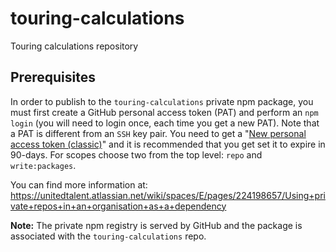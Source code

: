# touring-calculations
Touring calculations repository

## Prerequisites

In order to publish to the `touring-calculations` private npm package, you must first create a GitHub personal access 
token (PAT) and perform an `npm login` (you will need to login once, each time you get a new PAT). Note that a PAT is 
different from an `SSH` key pair. You need to get a "[New personal access token (classic)](https://docs.github.com/en/authentication/keeping-your-account-and-data-secure/creating-a-personal-access-token#creating-a-personal-access-token-classic)" and it is
recommended that you get set it to expire in 90-days. For scopes choose two from the top level: `repo` and `write:packages`.

You can find more information at: https://unitedtalent.atlassian.net/wiki/spaces/E/pages/224198657/Using+private+repos+in+an+organisation+as+a+dependency

**Note:** The private npm registry is served by GitHub and the package is associated with the `touring-calculations` repo.

